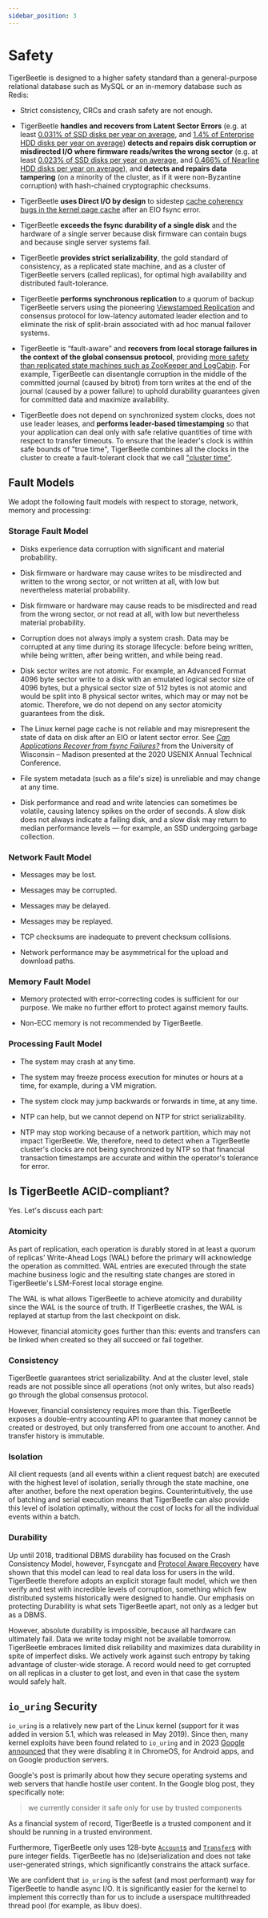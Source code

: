 ```yaml
---
sidebar_position: 3
---
```


# Safety

TigerBeetle is designed to a higher safety standard than a general-purpose relational database such
as MySQL or an in-memory database such as Redis:

- Strict consistency, CRCs and crash safety are not enough.

- TigerBeetle **handles and recovers from Latent Sector Errors** (e.g. at least
  [0.031% of SSD disks per year on average](https://www.usenix.org/system/files/fast20-maneas.pdf),
  and
  [1.4% of Enterprise HDD disks per year on average](https://www.usenix.org/legacy/events/fast08/tech/full_papers/bairavasundaram/bairavasundaram.pdf))
  **detects and repairs disk corruption or misdirected I/O where firmware reads/writes the wrong
  sector** (e.g. at least
  [0.023% of SSD disks per year on average](https://www.usenix.org/system/files/fast20-maneas.pdf),
  and
  [0.466% of Nearline HDD disks per year on average](https://www.usenix.org/legacy/events/fast08/tech/full_papers/bairavasundaram/bairavasundaram.pdf)),
  and **detects and repairs data tampering** (on a minority of the cluster, as if it were
  non-Byzantine corruption) with hash-chained cryptographic checksums.

- TigerBeetle **uses Direct I/O by design** to sidestep
  [cache coherency bugs in the kernel page cache](https://www.usenix.org/system/files/atc20-rebello.pdf)
  after an EIO fsync error.

- TigerBeetle **exceeds the fsync durability of a single disk** and the hardware of a single server
  because disk firmware can contain bugs and because single server systems fail.

- TigerBeetle **provides strict serializability**, the gold standard of consistency, as a replicated
  state machine, and as a cluster of TigerBeetle servers (called replicas), for optimal high
  availability and distributed fault-tolerance.

- TigerBeetle **performs synchronous replication** to a quorum of backup TigerBeetle servers using
  the pioneering [Viewstamped Replication](http://pmg.csail.mit.edu/papers/vr-revisited.pdf) and
  consensus protocol for low-latency automated leader election and to eliminate the risk of
  split-brain associated with ad hoc manual failover systems.

- TigerBeetle is “fault-aware” and **recovers from local storage failures in the context of the
  global consensus protocol**, providing
  [more safety than replicated state machines such as ZooKeeper and LogCabin](https://www.youtube.com/watch?v=fDY6Wi0GcPs).
  For example, TigerBeetle can disentangle corruption in the middle of the committed journal (caused
  by bitrot) from torn writes at the end of the journal (caused by a power failure) to uphold
  durability guarantees given for committed data and maximize availability.

- TigerBeetle does not depend on synchronized system clocks, does not use leader leases, and
  **performs leader-based timestamping** so that your application can deal only with safe relative
  quantities of time with respect to transfer timeouts. To ensure that the leader's clock is within
  safe bounds of "true time", TigerBeetle combines all the clocks in the cluster to create a
  fault-tolerant clock that we call
  ["cluster time"](https://tigerbeetle.com/blog/three-clocks-are-better-than-one/).

## Fault Models

We adopt the following fault models with respect to storage, network, memory and processing:

### Storage Fault Model

- Disks experience data corruption with significant and material probability.

- Disk firmware or hardware may cause writes to be misdirected and written to the wrong sector, or
  not written at all, with low but nevertheless material probability.

- Disk firmware or hardware may cause reads to be misdirected and read from the wrong sector, or not
  read at all, with low but nevertheless material probability.

- Corruption does not always imply a system crash. Data may be corrupted at any time during its
  storage lifecycle: before being written, while being written, after being written, and while being
  read.

- Disk sector writes are not atomic. For example, an Advanced Format 4096 byte sector write to a
  disk with an emulated logical sector size of 4096 bytes, but a physical sector size of 512 bytes
  is not atomic and would be split into 8 physical sector writes, which may or may not be atomic.
  Therefore, we do not depend on any sector atomicity guarantees from the disk.

- The Linux kernel page cache is not reliable and may misrepresent the state of data on disk after
  an EIO or latent sector error. See
  _[Can Applications Recover from fsync Failures?](https://www.usenix.org/system/files/atc20-rebello.pdf)_
  from the University of Wisconsin – Madison presented at the 2020 USENIX Annual Technical
  Conference.

- File system metadata (such as a file's size) is unreliable and may change at any time.

- Disk performance and read and write latencies can sometimes be volatile, causing latency spikes on
  the order of seconds. A slow disk does not always indicate a failing disk, and a slow disk may
  return to median performance levels — for example, an SSD undergoing garbage collection.

### Network Fault Model

- Messages may be lost.

- Messages may be corrupted.

- Messages may be delayed.

- Messages may be replayed.

- TCP checksums are inadequate to prevent checksum collisions.

- Network performance may be asymmetrical for the upload and download paths.

### Memory Fault Model

- Memory protected with error-correcting codes is sufficient for our purpose. We make no further
  effort to protect against memory faults.

- Non-ECC memory is not recommended by TigerBeetle.

### Processing Fault Model

- The system may crash at any time.

- The system may freeze process execution for minutes or hours at a time, for example, during a VM
  migration.

- The system clock may jump backwards or forwards in time, at any time.

- NTP can help, but we cannot depend on NTP for strict serializability.

- NTP may stop working because of a network partition, which may not impact TigerBeetle. We,
  therefore, need to detect when a TigerBeetle cluster's clocks are not being synchronized by NTP so
  that financial transaction timestamps are accurate and within the operator's tolerance for error.

## Is TigerBeetle ACID-compliant?

Yes. Let's discuss each part:

### Atomicity

As part of replication, each operation is durably stored in at least a quorum of replicas'
Write-Ahead Logs (WAL) before the primary will acknowledge the operation as committed. WAL entries
are executed through the state machine business logic and the resulting state changes are stored in
TigerBeetle's LSM-Forest local storage engine.

The WAL is what allows TigerBeetle to achieve atomicity and durability since the WAL is the source
of truth. If TigerBeetle crashes, the WAL is replayed at startup from the last checkpoint on disk.

However, financial atomicity goes further than this: events and transfers can be linked when created
so they all succeed or fail together.

### Consistency

TigerBeetle guarantees strict serializability. And at the cluster level, stale reads are not
possible since all operations (not only writes, but also reads) go through the global consensus
protocol.

However, financial consistency requires more than this. TigerBeetle exposes a double-entry
accounting API to guarantee that money cannot be created or destroyed, but only transferred from one
account to another. And transfer history is immutable.

### Isolation

All client requests (and all events within a client request batch) are executed with the highest
level of isolation, serially through the state machine, one after another, before the next operation
begins. Counterintuitively, the use of batching and serial execution means that TigerBeetle can also
provide this level of isolation optimally, without the cost of locks for all the individual events
within a batch.

### Durability

Up until 2018, traditional DBMS durability has focused on the Crash Consistency Model, however,
Fsyncgate and
[Protocol Aware Recovery](https://www.usenix.org/conference/fast18/presentation/alagappan) have
shown that this model can lead to real data loss for users in the wild. TigerBeetle therefore adopts
an explicit storage fault model, which we then verify and test with incredible levels of corruption,
something which few distributed systems historically were designed to handle. Our emphasis on
protecting Durability is what sets TigerBeetle apart, not only as a ledger but as a DBMS.

However, absolute durability is impossible, because all hardware can ultimately fail. Data we write
today might not be available tomorrow. TigerBeetle embraces limited disk reliability and maximizes
data durability in spite of imperfect disks. We actively work against such entropy by taking
advantage of cluster-wide storage. A record would need to get corrupted on all replicas in a cluster
to get lost, and even in that case the system would safely halt.

## `io_uring` Security

`io_uring` is a relatively new part of the Linux kernel (support for it was added in version 5.1,
which was released in May 2019). Since then, many kernel exploits have been found related to
`io_uring` and in 2023
[Google announced](https://security.googleblog.com/2023/06/learnings-from-kctf-vrps-42-linux.html)
that they were disabling it in ChromeOS, for Android apps, and on Google production servers.

Google's post is primarily about how they secure operating systems and web servers that handle
hostile user content. In the Google blog post, they specifically note:

> we currently consider it safe only for use by trusted components

As a financial system of record, TigerBeetle is a trusted component and it should be running in a
trusted environment.

Furthermore, TigerBeetle only uses 128-byte [`Account`s](../api-reference/account.md) and
[`Transfer`s](../api-reference/transfer.md) with pure integer fields. TigerBeetle has no
(de)serialization and does not take user-generated strings, which significantly constrains the
attack surface.

We are confident that `io_uring` is the safest (and most performant) way for TigerBeetle to handle
async I/O. It is significantly easier for the kernel to implement this correctly than for us to
include a userspace multithreaded thread pool (for example, as libuv does).
